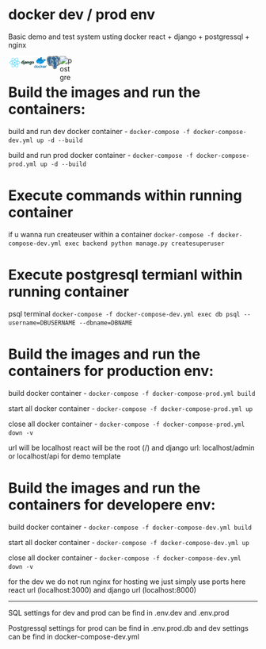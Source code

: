 # docker dev / prod env

Basic demo and test system usting docker react + django + postgressql + nginx

<img align="left" alt="React" width="26px" src="https://raw.githubusercontent.com/github/explore/80688e429a7d4ef2fca1e82350fe8e3517d3494d/topics/react/react.png" />
<img align="left" alt="Django" width="26px" src="https://raw.githubusercontent.com/github/explore/80688e429a7d4ef2fca1e82350fe8e3517d3494d/topics/django/django.png" />
<img align="left" alt="docker" width="26px" src="https://raw.githubusercontent.com/github/explore/80688e429a7d4ef2fca1e82350fe8e3517d3494d/topics/docker/docker.png" />
<img align="left" alt="postgre" width="26px" src="https://raw.githubusercontent.com/github/explore/80688e429a7d4ef2fca1e82350fe8e3517d3494d/topics/postgresql/postgresql.png" />
<img align="left" alt="postgre" width="26px" src="https://avatars.githubusercontent.com/u/1412239?s=200&v=4" />

<br>

# Build the images and run the containers:

build and run dev docker container - `docker-compose -f docker-compose-dev.yml up -d --build`

build and run prod docker container - `docker-compose -f docker-compose-prod.yml up -d --build`

# Execute commands within running container

if u wanna run createuser within a container `docker-compose -f docker-compose-dev.yml exec backend python manage.py createsuperuser`

# Execute postgresql termianl within running container

psql terminal `docker-compose -f docker-compose-dev.yml exec db psql --username=DBUSERNAME --dbname=DBNAME`

# Build the images and run the containers for production env:

build docker container - `docker-compose -f docker-compose-prod.yml build`

start all docker container - `docker-compose -f docker-compose-prod.yml up`

close all docker container  - `docker-compose -f docker-compose-prod.yml down -v`

url will be localhost react will be the root (/) and django url: localhost/admin or localhost/api for demo template

# Build the images and run the containers for developere env:

build docker container - `docker-compose -f docker-compose-dev.yml build`

start all docker container - `docker-compose -f docker-compose-dev.yml up`

close all docker container - `docker-compose -f docker-compose-dev.yml down -v`

for the dev we do not run nginx for hosting we just simply use ports here react url (localhost:3000) and django url (localhost:8000)

-------------------------------------------------------------------------------------------------------------------------------------

SQL settings for dev and prod can be find in .env.dev and .env.prod

Postgressql settings for prod can be find in .env.prod.db and dev settings can be find in docker-compose-dev.yml

